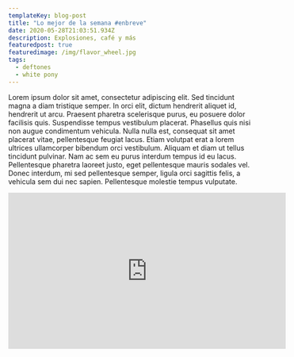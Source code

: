 ```yaml
---
templateKey: blog-post
title: "Lo mejor de la semana #enbreve"
date: 2020-05-28T21:03:51.934Z
description: Explosiones, café y más
featuredpost: true
featuredimage: /img/flavor_wheel.jpg
tags:
  - deftones
  - white pony
---
```

Lorem ipsum dolor sit amet, consectetur adipiscing elit. Sed tincidunt magna a diam tristique semper. In orci elit, dictum hendrerit aliquet id, hendrerit ut arcu. Praesent pharetra scelerisque purus, eu posuere dolor facilisis quis. Suspendisse tempus vestibulum placerat. Phasellus quis nisi non augue condimentum vehicula. Nulla nulla est, consequat sit amet placerat vitae, pellentesque feugiat lacus. Etiam volutpat erat a lorem ultrices ullamcorper bibendum orci vestibulum. Aliquam et diam ut tellus tincidunt pulvinar. Nam ac sem eu purus interdum tempus id eu lacus. Pellentesque pharetra laoreet justo, eget pellentesque mauris sodales vel. Donec interdum, mi sed pellentesque semper, ligula orci sagittis felis, a vehicula sem dui nec sapien. Pellentesque molestie tempus vulputate.

<iframe width="560" height="315" src="https://www.youtube.com/embed/0YvfVrawBRk" frameborder="0" allow="accelerometer; autoplay; encrypted-media; gyroscope; picture-in-picture" allowfullscreen></iframe>